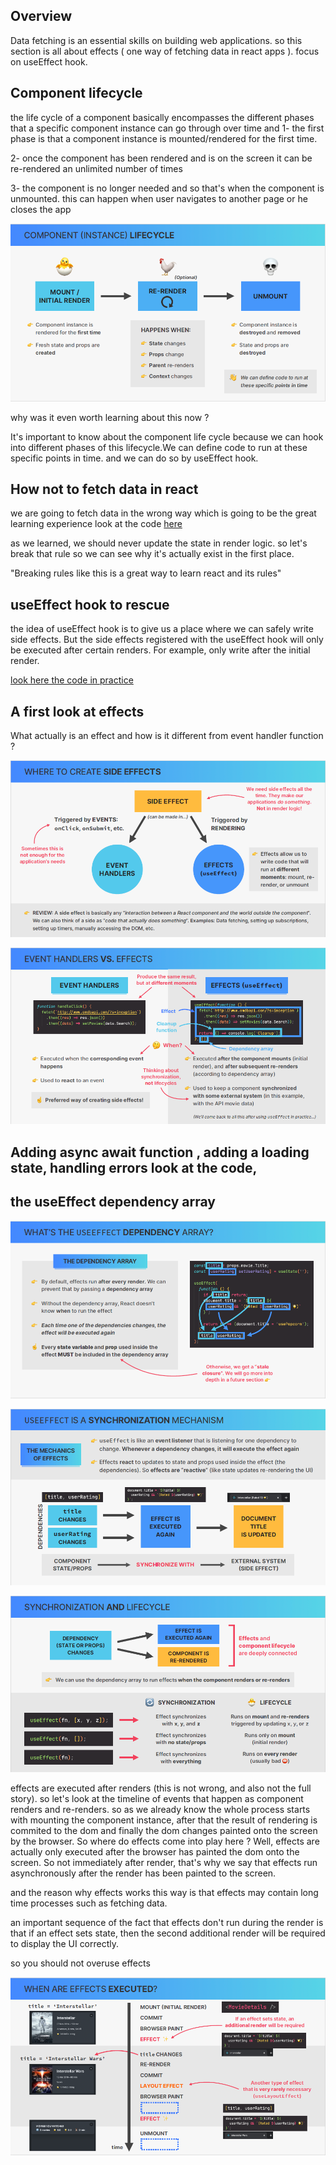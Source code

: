 ## Overview

Data fetching is an essential skills on building web applications. so this section is all about effects ( one way of fetching data in react apps ). focus on useEffect hook.

## Component lifecycle

the life cycle of a component basically encompasses the different phases that a specific component instance can go through over time and
1- the first phase is that a component instance is mounted/rendered for the first time.

2- once the component has been rendered and is on the screen it can be re-rendered an unlimited number of times

3- the component is no longer needed and so that's when the component is unmounted. this can happen when user navigates to another page or he closes the app

![](./01.png)

why was it even worth learning about this now ?

It's important to know about the component life cycle because we can hook into different phases of this lifecycle.We can define code to run at these specific points in time. and we can do so by useEffect hook.

## How not to fetch data in react

we are going to fetch data in the wrong way which is going to be the great learning experience
look at the code [here](./usepopcorn/src/App-wrong-way.tsx)

as we learned, we should never update the state in render logic. so let's break that rule so we can see why it's actually exist in the first place.

"Breaking rules like this is a great way to learn react and its rules"

## useEffect hook to rescue

the idea of useEffect hook is to give us a place where we can safely write side effects.
But the side effects registered with the useEffect hook will only be executed after certain renders.
For example, only write after the initial render.

[look here the code in practice](./usepopcorn/src/App.tsx)

## A first look at effects

What actually is an effect and how is it different from event handler function ?

![](./02.png)

![](./03.png)

## Adding async await function , adding a loading state, handling errors look at the code,

## the useEffect dependency array

![](./04.png)

![](./05.png)

![](./06.png)

effects are executed after renders (this is not wrong, and also not the full story).
so let's look at the timeline of events that happen as component renders and re-renders.
so as we already know the whole process starts with mounting the component instance, after that
the result of rendering is commited to the dom and finally the dom changes painted onto the screen by the browser.
So where do effects come into play here ?
Well, effects are actually only executed after the browser has painted the dom onto the screen. So not immediately after render, that's why we say that effects run asynchronously after the render has been painted to the screen.

and the reason why effects works this way is that effects may contain long time processes such as fetching data.

an important sequence of the fact that effects don't run during the render is that if an effect sets state, then the second additional render will be required to display the UI correctly.

so you should not overuse effects

![](./07.png)
